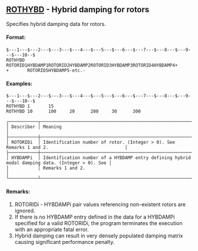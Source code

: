 ## [ROTHYBD](https://nexus.hexagon.com/documentationcenter/bundle/MSC_Nastran_2022.4/page/Nastran_Combined_Book/qrg/bulkqrs/TOC.ROTHYBD.xhtml) - Hybrid damping for rotors

Specifies hybrid damping data for rotors.

#### Format:

```nastran
$---1---$---2---$---3---$---4---$---5---$---6---$---7---$---8---$---9---$---10--$
ROTHYBD ROTORID1HYBDAMP1ROTORID2HYBDAMP2ROTORID3HYBDAMP3ROTORID4HYBDAMP4+       
+       ROTORID5HYBDAMP5-etc.-                                                  
```

#### Examples:

```nastran
$---1---$---2---$---3---$---4---$---5---$---6---$---7---$---8---$---9---$---10--$
ROTHYBD 1       15                                                              
ROTHYBD 10      100     20      200     30      300                             
```

```text
┌───────────┬─────────────────────────────────────────────────────────────────────────────────────────────────┐
│ Describer │ Meaning                                                                                         │
├───────────┼─────────────────────────────────────────────────────────────────────────────────────────────────┤
│ ROTORIDi  │ Identification number of rotor. (Integer > 0). See Remarks 1 and 2.                             │
├───────────┼─────────────────────────────────────────────────────────────────────────────────────────────────┤
│ HYBDAMPi  │ Identification number of a HYBDAMP entry defining hybrid modal damping data. (Integer > 0). See │
│           │ Remarks 1 and 2.                                                                                │
└───────────┴─────────────────────────────────────────────────────────────────────────────────────────────────┘
```

#### Remarks:

1. ROTORIDi - HYBDAMPi pair values referencing non-existent rotors are ignored.
2. If there is no HYBDAMP entry defined in the data for a HYBDAMPi specified for a valid ROTORIDi, the program terminates the execution with an appropriate fatal error.
3. Hybrid damping can result in very densely populated damping matrix causing significant performance penalty.
